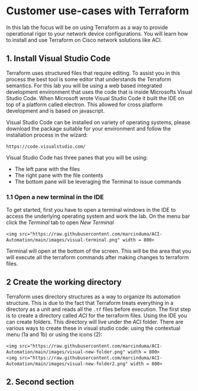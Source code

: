 # Customer use-cases with Terraform

In this lab the focus will be on using Terraform as a way to provide operational rigor to your network device configurations. You will learn how to install and use Terraform on Cisco network solutions like ACI.

## 1. Install Visual Studio Code

Terraform uses structured files that require editing. To assist you in this process the best tool is some editor that understands the Terraform semantics. For this lab you will be using a web based integrated development environment that uses the code that is inside Microsofts Visual Studio Code. When Microsoft wrote Visual Studio Code it built the IDE on top of a platform called electron. This allowed for cross platform development and is based on javascript.

Visual Studio Code can be installed on variety of operating systems, please download the package suitable for your environment and follow the installation process in the wizard:

    https://code.visualstudio.com/

Visual Studio Code has three panes that you will be using:
- The left pane with the files
- The right pane with the file contents
- The bottom pane will be leveraging the Terminal to issue commands

### 1.1 Open a new terminal in the IDE

To get started, first you have to open a terminal windows in the IDE to access the underlying operating system and work the lab. On the menu bar click the *Terminal* tab to open *New Terminal*

    <img src="https://raw.githubusercontent.com/marcinduma/ACI-Automation/main/images/visual-terminal.png" width = 800>

Terminal will open at the bottom of the screen. This will be the area that you will execute all the terraform commands after making changes to terraform files.

## 2 Create the working directory

Terraform uses directory structures as a way to organize its automation structure. This is due to the fact that Terraform treats everything in a directory as a unit and reads all the `.tf` files before execution.
The first step is to create a directory called *ACI* for the terraform files. Using the IDE you can create folders. This directory will live under the ACI folder. There are various ways to create these in visual studio code: using the contextual menu (1a and 1b) or using the icons (2):

    <img src="https://raw.githubusercontent.com/marcinduma/ACI-Automation/main/images/visual-new-folder.png" width = 800>
    <img src="https://raw.githubusercontent.com/marcinduma/ACI-Automation/main/images/visual-new-folder2.png" width = 800>


## 2. Second section
